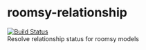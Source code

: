 # roomsy-relationship
[![Build Status](https://travis-ci.org/rocketspacer/roomsy-relationship.svg?branch=master)](https://travis-ci.org/rocketspacer/roomsy-relationship)  
Resolve relationship status for roomsy models
